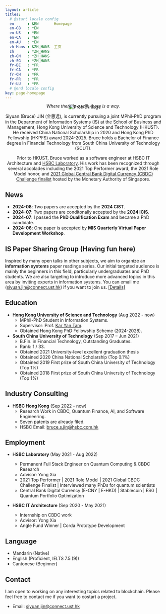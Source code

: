 ```yaml
---
layout: article
titles:
  # @start locale config
  en      : &EN       Homepage
  en-GB   : *EN
  en-US   : *EN
  en-CA   : *EN
  en-AU   : *EN
  zh-Hans : &ZH_HANS  主页
  zh      : *ZH_HANS
  zh-CN   : *ZH_HANS
  zh-SG   : *ZH_HANS
  fr-BE   : *FR
  fr-CA   : *FR
  fr-CH   : *FR
  fr-FR   : *FR
  fr-LU   : *FR
  # @end locale config
key: page-homepage
---
```


<div class="container">
  <div class="profile-image">
    <img src="./images/profile3.png" alt="Profile Image" />
    <div style="text-align: center;">
   <!-- <em></em> -->
</div>
  </div>
    <div class="profile-text">
    <em>Where there is a will, there is a way.</em>
    <p>
      Siyuan (Bruce) JIN (金思远), is currently pursuing a joint MPhil-PhD program in the Department of Information Systems (IS) at the School of Business and Management, Hong Kong University of Science and Technology (HKUST). He received China National Scholarship in 2020 and Hong Kong PhD Fellowship (HKPFS) award 2024-2025. Bruce holds a Bachelor of Finance degree in Financial Technology from South China University of Technology (SCUT).
  </p> 
    <p>
      Prior to HKUST, Bruce worked as a software engineer at HSBC IT Architecture and <a href = "https://www.ventures.hsbc.com/en/about-us">HSBC Laboratory</a>. His work has been recognized through several accolades including the 2021 Top Performer award, the 2021 Role Model honor, and <a href = "https://www.mas.gov.sg/news/media-releases/2021/mas-announces-15-finalists-for-the-global-cbdc-challenge">2021 Global Central Bank Digital Currency (CBDC) Challenge finalist</a> hosted by the Monetary Authority of Singapore.
    </p>
  </div>
</div>

## News
- **2024-08**: Two papers are accepted by the **2024 CIST**.
- **2024-07**: Two papers are conditonally accepted by the **2024 ICIS**.
- **2024-07**: I passed the **PhD Qualification Exam** and became a PhD candidate.
- **2024-06**: One paper is accepted by **MIS Quarterly Virtual Paper Development Workshop**.

## IS Paper Sharing Group (Having fun here)
Inspired by many open talks in other subjects, we aim to organize an **information systems** paper readings series. Our initial targeted audience is mainly the beginners in this field, particularly undergraduates and PhD students. We are also targeting to introduce more advanced topics in this area by inviting experts in information systems. You can email me (siyuan.jin@connect.ust.hk) if you want to join us. [[Details]](https://siyuan-bruce.github.io/reading_group/home.html)

<!-- ## **Research Interests**
- **IT Infrastructure (Blockchain)**: Token-based Platforms, Central Bank Digital Currency, Token Economy
- **Software Management**: Software Development
- **Quantum IT Governance**: Quantuam IT management, Quantum Finance, Classical Quantum-Inspired Algorithm -->

## **Education**
- **Hong Kong University of Science and Technology** (Aug 2022 - now)
  - MPhil-PhD Student in Information Systems.
  - Supervisor: Prof. [Kar Yan Tam](https://isom.hkust.edu.hk/faculty-and-staff/directory/kytam).
  <!-- - Advisors: [Allen H. Huang](https://www.allenhuang.org/), [Dongwon Lee](https://isom.hkust.edu.hk/faculty-and-staff/directory/dongwon), [Kohei Kawaguchi](https://www.kohei-kawaguchi.com/), [Keongtae Kim](https://www.bschool.cuhk.edu.hk/staff/kim-keongtae/), [Marc Dordal i Carreras](https://marcdordal.github.io/), [Qiming Shao](https://sites.google.com/view/sqml/home), [Bei Zeng](https://facultyprofiles.hkust.edu.hk/profiles.php?profile=bei-zeng-zengb). -->
  - Obtained Hong Kong PhD Fellowship Scheme (2024-2028).
- **South China University of Technology** (Sep 2017 – Jun 2021)
  - B.Fin. in Financial Technology, Outstanding Graduates. 
  - Rank: 1 / 33.
  - Obtained 2021 University-level excellent graduation thesis
  - Obtained 2020 China National Scholarship (Top 0.1%)
  - Obtained 2019 First prize of South China University of Technology (Top 1%)
  - Obtained 2018 First prize of South China University of Technology (Top 1%)

## Industry Consulting
- **HSBC Hong Kong** (Sep 2022 - now)
  - Research Work in CBDC, Quantum Finance, AI, and Software Engineering.
  - Seven patents are already filed.
  - HSBC Email: bruce.s.jin@hsbc.com.hk

## **Employment**
- **HSBC Laboratory** (May 2021 - Aug 2022)
  - Permanent Full Stack Engineer on Quantum Computing & CBDC Research
  - Advisor: Yong Xia
  - 2021 Top Performer \| 2021 Role Model \| 2021 Global CBDC Challenge Finalist \| Interviewed many PhDs for quantum scientists
  - Central Bank Digital Currency (E-CNY \| E-HKD) \| Stablecoin \| ESG \| Quantum Portfolio Optimization

- **HSBC IT Architecture** (Sep 2020 - May 2021)
  - Internship on CBDC work
  - Advisor: Yong Xia
  - Angle Fund Winner \| Corda Prototype Development
  
<!-- ## **Awards**
- Sep 2022: HKUST PhD Postgraduate Studentship
- Nov 2021: [Global CBDC Challenge Finalist](https://www.mas.gov.sg/news/media-releases/2021/mas-announces-15-finalists-for-the-global-cbdc-challenge?fbclid=IwAR0B9v-5FBSXcnr61edLVwEch-jJ5EV8-pSJwYe00erQdS8rGreTtZIYABY) (Top 5% in over 300+ submissions from 50+ countries)
- Jun 2021: Outstanding Graduates \| University-level excellent graduation thesis (Top 1%) -->

## Language
- Mandarin (Native)
- English (Proficient, IELTS 7.5 (9))
- Cantonese (Beginner)
  
## **Contact**
I am open to working on any interesting topics related to blockchain. Please feel free to contact me if you want to costart a project.
- Email: siyuan.jin@connect.ust.hk

<meta name="viewport" content="width=device-width, initial-scale=1">
<style>
  /* Base styles */
  .container {
    width: 100%;
    text-align: center;
  }

  body {
      font-family: 'Lora', serif;
      line-height: 1.6;
      background-color: #f8f8f8;
      margin: 0;
      padding: 10px;
  }

  .profile-image {
    width: 100%;
    max-width: 1000px; /* Adjust this value to fit your needs */
    margin: 10px 0;
  }

  .profile-text {
    margin: 10px;
    text-align: left;
  }

  /* This media query applies styles for screens larger than 600px */
  @media screen and (min-width: 600px) {
    .container {
      display: flex;
      align-items: flex-start; /* Align items to the start of the flex container */
      justify-content: space-between; /* This will put space between the text and image, effectively pushing the image to the right */
    }
    
    .profile-text,
    .profile-image {
      flex: 1; /* Both children will take up equal space within the container */
      flex: 30%; /* Adjust this value to fit your needs */
    }

    .profile-image {
      margin-left: 10px;
      max-width: none; /* Reset max-width to allow the image to be as wide as its container */
      order: 2; /* This will ensure the image is placed to the right */
    }

    .profile-text {
      margin-top: -20px;
      order: 1; /* This will ensure the text is placed to the left */
      flex: 70%;
    }
  }
</style> 